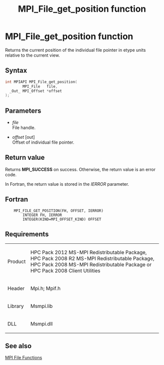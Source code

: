﻿---
title: MPI_File_get_position function
TOCTitle: MPI_File_get_position function
ms:assetid: da6ead7e-c626-4a1d-a3b3-036907cff725
ms:mtpsurl: https://msdn.microsoft.com/en-us/library/Dn473317(v=VS.85)
ms:contentKeyID: 59360863
ms.date: 03/28/2018
mtps_version: v=VS.85
f1_keywords:
- MPI_FILE_GET_POSITION
- mpif/MPI_File_get_position
- mpi/MPI_FILE_GET_POSITION
dev_langs:
- C++
- C
---

# MPI\_File\_get\_position function

Returns the current position of the individual file pointer in etype units relative to the current view.

## Syntax

``` c++
int MPIAPI MPI_File_get_position(
        MPI_File   file,
  _Out_ MPI_Offset *offset
);
```

## Parameters

  - *file*  
    File handle.

  - *offset* \[out\]  
    Offset of individual file pointer.

## Return value

Returns **MPI\_SUCCESS** on success. Otherwise, the return value is an error code.

In Fortran, the return value is stored in the *IERROR* parameter.

## Fortran

``` FORTRAN
    MPI_FILE_GET_POSITION(FH, OFFSET, IERROR)
        INTEGER FH, IERROR
        INTEGER(KIND=MPI_OFFSET_KIND) OFFSET
```

## Requirements

<table>
<colgroup>
<col  />
<col  />
</colgroup>
<tbody>
<tr class="odd">
<td><p>Product</p></td>
<td><p>HPC Pack 2012 MS-MPI Redistributable Package, HPC Pack 2008 R2 MS-MPI Redistributable Package, HPC Pack 2008 MS-MPI Redistributable Package or HPC Pack 2008 Client Utilities</p></td>
</tr>
<tr class="even">
<td><p>Header</p></td>
<td>Mpi.h;
Mpif.h</td>
</tr>
<tr class="odd">
<td><p>Library</p></td>
<td>Msmpi.lib</td>
</tr>
<tr class="even">
<td><p>DLL</p></td>
<td>Msmpi.dll</td>
</tr>
</tbody>
</table>


## See also

[MPI File Functions](mpi-file-functions.md)

